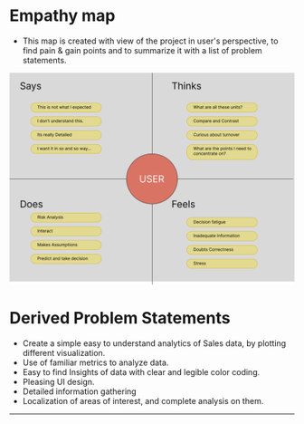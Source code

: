 # Empathy map

- This map is created with view of the project in user's perspective, to find pain & gain points and to summarize it with a list of problem statements.

![empathy map](EmpathyMap_ver1.png)

# Derived Problem Statements

- Create a simple easy to understand analytics of Sales data, by plotting different visualization.
- Use of familiar metrics to analyze data.
- Easy to find Insights of data with clear and legible color coding.
- Pleasing UI design.
- Detailed information gathering
- Localization of areas of interest, and complete analysis on them.

---
